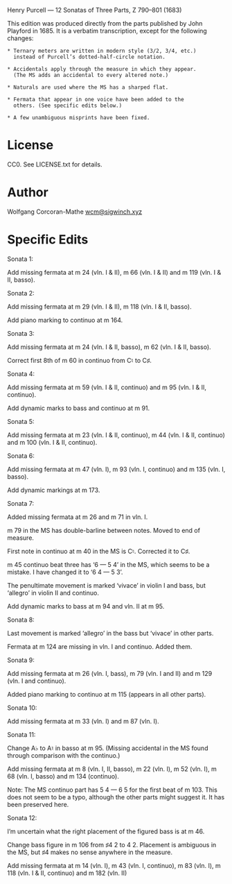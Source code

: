 Henry Purcell — 12 Sonatas of Three Parts, Z 790–801 (1683)

This edition was produced directly from the parts published by
John Playford in 1685. It is a verbatim transcription, except for
the following changes:

    * Ternary meters are written in modern style (3/2, 3/4, etc.)
      instead of Purcell’s dotted-half-circle notation.

    * Accidentals apply through the measure in which they appear.
      (The MS adds an accidental to every altered note.)

    * Naturals are used where the MS has a sharped flat.

    * Fermata that appear in one voice have been added to the
      others. (See specific edits below.)

    * A few unambiguous misprints have been fixed.


License
=======

CC0. See LICENSE.txt for details.

Author
======

Wolfgang Corcoran-Mathe <wcm@sigwinch.xyz>


Specific Edits
==============

Sonata 1:

Add missing fermata at m 24 (vln. I & II), m 66 (vln. I & II) and
m 119 (vln. I & II, basso).


Sonata 2:

Add missing fermata at m 29 (vln. I & II), m 118 (vln. I & II, basso).

Add piano marking to continuo at m 164.


Sonata 3:

Add missing fermata at m 24 (vln. I & II, basso), m 62 (vln. I & II,
basso).

Correct first 8th of m 60 in continuo from C♮ to C♯.


Sonata 4:

Add missing fermata at m 59 (vln. I & II, continuo) and m 95 (vln. I
& II, continuo).

Add dynamic marks to bass and continuo at m 91.


Sonata 5:

Add missing fermata at m 23 (vln. I & II, continuo), m 44 (vln. I &
II, continuo) and m 100 (vln. I & II, continuo).


Sonata 6:

Add missing fermata at m 47 (vln. I), m 93 (vln. I, continuo) and
m 135 (vln. I, basso).

Add dynamic markings at m 173.


Sonata 7:

Added missing fermata at m 26 and m 71 in vln. I.

m 79 in the MS has double-barline between notes. Moved to end
of measure.

First note in continuo at m 40 in the MS is C♮. Corrected it to C♯.

m 45 continuo beat three has ‘6 — 5 4’ in the MS, which seems to
be a mistake. I have changed it to ‘6 4 — 5 3’.

The penultimate movement is marked ‘vivace’ in violin I and
bass, but ‘allegro’ in violin II and continuo.

Add dynamic marks to bass at m 94 and vln. II at m 95.


Sonata 8:

Last movement is marked ‘allegro’ in the bass but ‘vivace’ in
other parts.

Fermata at m 124 are missing in vln. I and continuo. Added them.


Sonata 9:

Add missing fermata at m 26 (vln. I, bass), m 79 (vln. I and II)
and m 129 (vln. I and continuo).

Added piano marking to continuo at m 115 (appears in all
other parts).


Sonata 10:

Add missing fermata at m 33 (vln. I) and m 87 (vln. I).


Sonata 11:

Change A♭ to A♮ in basso at m 95. (Missing accidental in the
MS found through comparison with the continuo.)

Add missing fermata at m 8 (vln. I, II, basso), m 22 (vln. I),
m 52 (vln. I), m 68 (vln. I, basso) and m 134 (continuo).

Note: The MS continuo part has 5 4 — 6 5 for the first beat of
m 103. This does not seem to be a typo, although the other parts
might suggest it. It has been preserved here.


Sonata 12:

I’m uncertain what the right placement of the figured bass is
at m 46.

Change bass figure in m 106 from ♯4 2 to 4 2. Placement is ambiguous
in the MS, but ♯4 makes no sense anywhere in the measure.

Add missing fermata at m 14 (vln. I), m 43 (vln. I, continuo),
m 83 (vln. I), m 118 (vln. I & II, continuo) and m 182 (vln. II)
